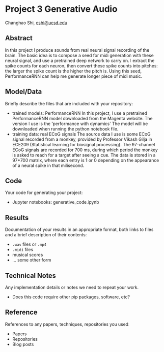 # Project 3 Generative Audio

Changhao Shi, cshi@ucsd.edu

## Abstract

In this project I produce sounds from real neural signal recording of the brain. 
The basic idea is to compose a seed for midi generation with these neural signal, and use a pretrained deep network to carry on.
I extract the spike counts for each neuron, then convert these spike counts into pitches: the larger the spike count is the higher the pitch is.
Using this seed, PerformanceRNN can help me generate longer piece of midi music. 

## Model/Data

Briefly describe the files that are included with your repository:
- trained models: PerformanceRNN
    In this project, I use a pretrained PerformanceRNN model downloaded from the Magenta website.
    The version I use is the 'performance with dynamics'
    The model will be downloaded when running the python notebook file.
- training data: real ECoG signals
    The source data I use is some ECoG signal recorded from a monkey, provided by Professor Vikash Gilja in ECE209 (Statistical learning for biosignal processing). 
    The 97-channel ECoG signals are recorded for 700 ms, during which period the monkey is asked to reach for a target after seeing a cue.
    The data is stored in a 97*700 matrix, where each entry is 1 or 0 depending on the appearance of a neural spike in that milisecond.

## Code

Your code for generating your project:
- Jupyter notebooks: generative_code.ipynb

## Results

Documentation of your results in an appropriate format, both links to files and a brief description of their contents:
- `.wav` files or `.mp4`
- `.midi` files
- musical scores
- ... some other form

## Technical Notes

Any implementation details or notes we need to repeat your work. 
- Does this code require other pip packages, software, etc?

## Reference

References to any papers, techniques, repositories you used:
- Papers
- Repositories
- Blog posts
